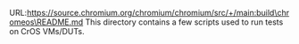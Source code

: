 URL:https://source.chromium.org/chromium/chromium/src/+/main:build\chromeos\README.md
This directory contains a few scripts used to run tests on CrOS VMs/DUTs.
